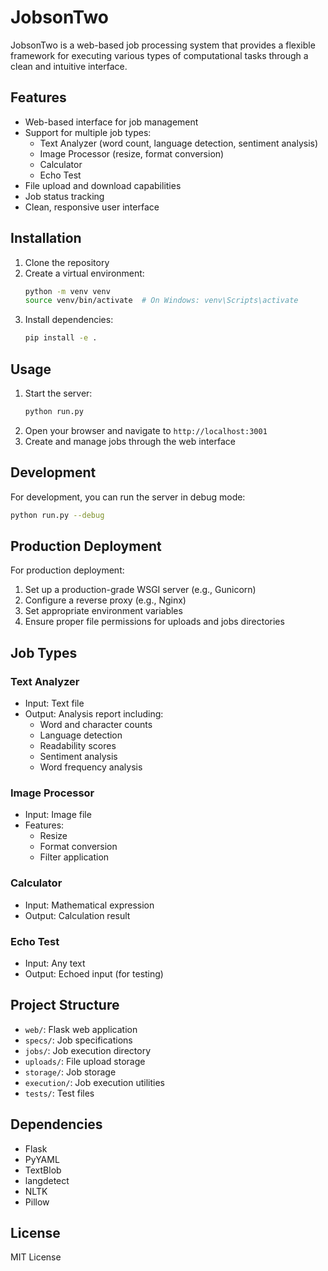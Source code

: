 
# JobsonTwo

JobsonTwo is a web-based job processing system that provides a flexible framework for executing various types of computational tasks through a clean and intuitive interface.

## Features

- Web-based interface for job management
- Support for multiple job types:
  - Text Analyzer (word count, language detection, sentiment analysis)
  - Image Processor (resize, format conversion)
  - Calculator
  - Echo Test
- File upload and download capabilities
- Job status tracking
- Clean, responsive user interface

## Installation

1. Clone the repository
2. Create a virtual environment:
   ```bash
   python -m venv venv
   source venv/bin/activate  # On Windows: venv\Scripts\activate
   ```
3. Install dependencies:
   ```bash
   pip install -e .
   ```

## Usage

1. Start the server:
   ```bash
   python run.py
   ```
2. Open your browser and navigate to `http://localhost:3001`
3. Create and manage jobs through the web interface

## Development

For development, you can run the server in debug mode:
```bash
python run.py --debug
```

## Production Deployment

For production deployment:
1. Set up a production-grade WSGI server (e.g., Gunicorn)
2. Configure a reverse proxy (e.g., Nginx)
3. Set appropriate environment variables
4. Ensure proper file permissions for uploads and jobs directories

## Job Types

### Text Analyzer
- Input: Text file
- Output: Analysis report including:
  - Word and character counts
  - Language detection
  - Readability scores
  - Sentiment analysis
  - Word frequency analysis

### Image Processor
- Input: Image file
- Features:
  - Resize
  - Format conversion
  - Filter application

### Calculator
- Input: Mathematical expression
- Output: Calculation result

### Echo Test
- Input: Any text
- Output: Echoed input (for testing)

## Project Structure

- `web/`: Flask web application
- `specs/`: Job specifications
- `jobs/`: Job execution directory
- `uploads/`: File upload storage
- `storage/`: Job storage
- `execution/`: Job execution utilities
- `tests/`: Test files

## Dependencies

- Flask
- PyYAML
- TextBlob
- langdetect
- NLTK
- Pillow

## License

MIT License 
